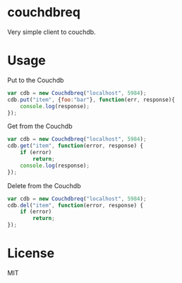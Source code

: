 # couchdbreq
Very simple client to couchdb.
# Usage

Put to the Couchdb
```javascript
var cdb = new Couchdbreq("localhost", 5984);
cdb.put("item", {foo:"bar"}, function(err, response){
    console.log(response);
});
```

Get from the Couchdb
```javascript 
var cdb = new Couchdbreq("localhost", 5984);
cdb.get("item", function(error, response) {
    if (error)
        return;
    console.log(response);
});
```

Delete from the Couchdb
```javascript 
var cdb = new Couchdbreq("localhost", 5984);
cdb.del("item", function(error, response) {
    if (error)
        return;
});
```


# License
MIT

